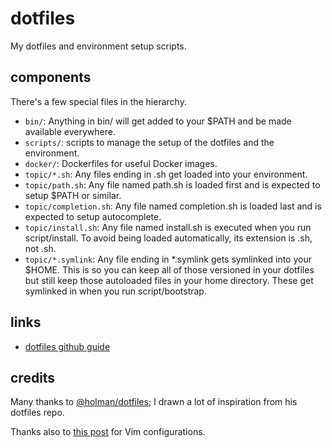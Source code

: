 # dotfiles
My dotfiles and environment setup scripts.

## components

There's a few special files in the hierarchy.

- `bin/`: Anything in bin/ will get added to your $PATH and be made available everywhere.
- `scripts/`: scripts to manage the setup of the dotfiles and the environment.
- `docker/`: Dockerfiles for useful Docker images.
- `topic/*.sh`: Any files ending in .sh get loaded into your environment.
- `topic/path.sh`: Any file named path.sh is loaded first and is expected to setup $PATH 
   or similar.
- `topic/completion.sh`: Any file named completion.sh is loaded last and is expected to
   setup autocomplete.
- `topic/install.sh`: Any file named install.sh is executed when you run script/install. 
   To avoid being loaded automatically, its extension is .sh, not .sh.
- `topic/*.symlink`: Any file ending in *.symlink gets symlinked into your $HOME. This 
   is so you can keep all of those versioned in your dotfiles but still keep those 
   autoloaded files in your home directory. These get symlinked in when 
   you run script/bootstrap.

## links

- [dotfiles github guide](http://dotfiles.github.io/)

## credits

Many thanks to [@holman/dotfiles](https://github.com/holman/dotfiles); I drawn a lot of inspiration from his dotfiles repo.

Thanks also to [this post](http://marcgg.com/blog/2016/03/01/vimrc-example/) for Vim configurations.
